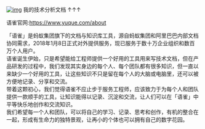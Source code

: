 [![img](https://cn.mcecy.com/image/20230113/313b8003245a93fe4982c4e95ee82b02.jpg)](https://www.yuque.com/wcowin/jsfx)
我的技术分析文档  ↑↑↑

语雀官网:<https://www.yuque.com/about>

「语雀」是蚂蚁集团旗下的文档与知识库工具，源自蚂蚁集团和阿里巴巴内部文档协同需求，2018年1月8日正式对外提供服务，现已服务于数十万企业组织和数百万个人用户。  
语雀诞生伊始，只是希望能给工程师提供一个好用的工具用来写技术文档，但在产品研发的过程中，我们发现其实身边的每个人、每个团队都有很多知识，但一直以来缺少一个好用的工具，让这些知识不只是留在每个人的大脑或电脑里，还可以被方便地记录、分享和交流。  
带着这颗初心，我们觉得语雀不应止步于服务工程师，应该致力于为每个人和团队提供一款顺手的工具，让知识能得以记录、沉淀和交流，让人们可以在「语雀」中平等快乐地创作和交流知识。  
我们希望每一个人和团队，可以将自己的学习、记录、思考和创作，有机的整合在一起，形成有生命力的独特景观，让再小的个体也可以拥有自己的数字花园。  


